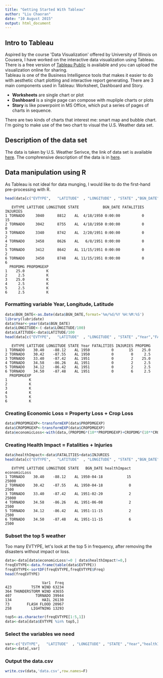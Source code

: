 ```yaml
---
title: "Getting Started With Tableau"
author: "Liu Chaoran"
date: "10 August 2015"
output: html_document
---
```

## Intro to Tableau
Aspired by the course 'Data Visualization' offered by University of Illinois on Cousera, I have worked on the interactive data visualization using Tableau. There is a free version of [Tableau Public](https://public.tableau.com/s/) is available and you can upload the visualization online for sharing.    
Tableau is one of the Business Intelligence tools that makes it easier to do with aesthetic chart plotting and interactive report generating. There are 3 main components used in Tableau: Worksheet, Dashboard and Story.    
* __Worksheets__ are single chart or plot
* __Dashboard__ is a single page can compose with mupliple charts or plots
* __Story__ is like powerpoint in MS Office, which put a series of pages of charts in sequence.    

There are two kinds of charts that interest me: smart map and bubble chart.   
I'm going to make use of the two chart to visual the U.S. Weather data set.

## Description of the data set
The data is taken by U.S. Weather Serivce, the link of data set is available [here](https://d396qusza40orc.cloudfront.net/repdata%2Fdata%2FStormData.csv.bz2). The comphrensive description of the data is in [here](https://d396qusza40orc.cloudfront.net/repdata%2Fpeer2_doc%2Fpd01016005curr.pdf).   

## Data manipulation using R
As Tableau is not ideal for data munging, I would like to do the first-hand pre-processing with R. 


```r
head(data[c("EVTYPE",   "LATITUDE"  , "LONGITUDE" , "STATE" ,"BGN_DATE","FATALITIES","INJURIES","PROPDMG","PROPDMGEXP" )])
```

```
   EVTYPE LATITUDE LONGITUDE STATE           BGN_DATE FATALITIES INJURIES
1 TORNADO     3040      8812    AL  4/18/1950 0:00:00          0       15
2 TORNADO     3042      8755    AL  4/18/1950 0:00:00          0        0
3 TORNADO     3340      8742    AL  2/20/1951 0:00:00          0        2
4 TORNADO     3458      8626    AL   6/8/1951 0:00:00          0        2
5 TORNADO     3412      8642    AL 11/15/1951 0:00:00          0        2
6 TORNADO     3450      8748    AL 11/15/1951 0:00:00          0        6
  PROPDMG PROPDMGEXP
1    25.0          K
2     2.5          K
3    25.0          K
4     2.5          K
5     2.5          K
6     2.5          K
```

### Formatting variable Year, Longitude, Latitude

```r
data$BGN_DATE<-as.Date(data$BGN_DATE,format='%m/%d/%Y %H:%M:%S')
library(lubridate)
data$Year<-year(data$BGN_DATE)
data$LONGITUDE<-(-data$LONGITUDE/100)
data$LATITUDE<-data$LATITUDE/100
head(data[c("EVTYPE",   "LATITUDE"  , "LONGITUDE" , "STATE" ,"Year","FATALITIES","INJURIES","PROPDMG","PROPDMGEXP" )])
```

```
   EVTYPE LATITUDE LONGITUDE STATE Year FATALITIES INJURIES PROPDMG
1 TORNADO    30.40    -88.12    AL 1950          0       15    25.0
2 TORNADO    30.42    -87.55    AL 1950          0        0     2.5
3 TORNADO    33.40    -87.42    AL 1951          0        2    25.0
4 TORNADO    34.58    -86.26    AL 1951          0        2     2.5
5 TORNADO    34.12    -86.42    AL 1951          0        2     2.5
6 TORNADO    34.50    -87.48    AL 1951          0        6     2.5
  PROPDMGEXP
1          K
2          K
3          K
4          K
5          K
6          K
```

### Creating Economic Loss = Property Loss + Crop Loss

```r
data$PROPDMGEXP<-transformEXP(data$PROPDMGEXP)
data$CROPDMGEXP<-transformEXP(data$CROPDMGEXP)
data$economicLoss<-with(data,(PROPDMG*(10**PROPDMGEXP)+CROPDMG*(10**CROPDMGEXP)))
```
### Creating Health Impact = Fatalities + Injuries

```r
data$healthImpact<-data$FATALITIES+data$INJURIES
head(data[c("EVTYPE",   "LATITUDE"  , "LONGITUDE" , "STATE" ,"BGN_DATE","healthImpact","economicLoss" )])
```

```
   EVTYPE LATITUDE LONGITUDE STATE   BGN_DATE healthImpact economicLoss
1 TORNADO    30.40    -88.12    AL 1950-04-18           15        25000
2 TORNADO    30.42    -87.55    AL 1950-04-18            0         2500
3 TORNADO    33.40    -87.42    AL 1951-02-20            2        25000
4 TORNADO    34.58    -86.26    AL 1951-06-08            2         2500
5 TORNADO    34.12    -86.42    AL 1951-11-15            2         2500
6 TORNADO    34.50    -87.48    AL 1951-11-15            6         2500
```

### Subset the top 5 weather
Too many EVTYPE, let's look at the top 5 in frequency, after removing the disasters without impact or loss.

```r
data<-data[data$economicLoss!=0 | data$healthImpact!=0,]
freqEVTYPE<-data.frame(table(data$EVTYPE))
freqEVTYPE<-sortDF(freqEVTYPE,freqEVTYPE$Freq)
head(freqEVTYPE)
```

```
                 Var1  Freq
423         TSTM WIND 63234
364 THUNDERSTORM WIND 43655
407           TORNADO 39944
134              HAIL 26130
73        FLASH FLOOD 20967
258         LIGHTNING 13293
```

```r
top5<-as.character(freqEVTYPE[1:5,1])
data<-data[data$EVTYPE %in% top5,]
```

### Select the variables we need

```r
var<-c("EVTYPE",   "LATITUDE"  , "LONGITUDE" , "STATE" ,"Year","healthImpact","economicLoss" )
data<-data[,var]
```

### Output the data.csv

```r
write.csv(data,'data.csv',row.names=F)
```
